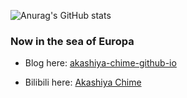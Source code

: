 <!--
**Akashiya-Chime/Akashiya-Chime** is a ✨ _special_ ✨ repository because its `README.md` (this file) appears on your GitHub profile.

Here are some ideas to get you started:

- 🔭 I’m currently working on ...
- 🌱 I’m currently learning ...
- 👯 I’m looking to collaborate on ...
- 🤔 I’m looking for help with ...
- 💬 Ask me about ...
- 📫 How to reach me: ...
- 😄 Pronouns: ...
- ⚡ Fun fact: ...
-->
![Anurag's GitHub stats](https://github-readme-stats.vercel.app/api?username=akashiya-chime&show_icons=true&theme=dracula)

### Now in the sea of Europa

- Blog here: [akashiya-chime-github-io](https://akashiya-chime.github.io/)

- Bilibili here: [Akashiya Chime](https://space.bilibili.com/22930167)

